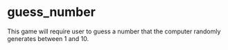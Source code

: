 # guess_number
This game will require user to guess a number that the computer randomly generates between 1 and 10.
